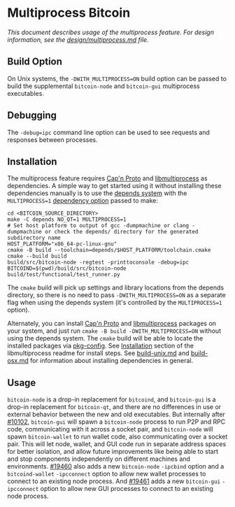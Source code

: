 # Multiprocess Bitcoin

_This document describes usage of the multiprocess feature. For design information, see the [design/multiprocess.md](design/multiprocess.md) file._

## Build Option

On Unix systems, the `-DWITH_MULTIPROCESS=ON` build option can be passed to build the supplemental `bitcoin-node` and `bitcoin-gui` multiprocess executables.

## Debugging

The `-debug=ipc` command line option can be used to see requests and responses between processes.

## Installation

The multiprocess feature requires [Cap'n Proto](https://capnproto.org/) and [libmultiprocess](https://github.com/bitcoin-core/libmultiprocess) as dependencies. A simple way to get started using it without installing these dependencies manually is to use the [depends system](../depends) with the `MULTIPROCESS=1` [dependency option](../depends#dependency-options) passed to make:

```
cd <BITCOIN_SOURCE_DIRECTORY>
make -C depends NO_QT=1 MULTIPROCESS=1
# Set host platform to output of gcc -dumpmachine or clang -dumpmachine or check the depends/ directory for the generated subdirectory name
HOST_PLATFORM="x86_64-pc-linux-gnu"
cmake -B build --toolchain=depends/$HOST_PLATFORM/toolchain.cmake
cmake --build build
build/src/bitcoin-node -regtest -printtoconsole -debug=ipc
BITCOIND=$(pwd)/build/src/bitcoin-node build/test/functional/test_runner.py
```

The `cmake` build will pick up settings and library locations from the depends directory, so there is no need to pass `-DWITH_MULTIPROCESS=ON` as a separate flag when using the depends system (it's controlled by the `MULTIPROCESS=1` option).

Alternately, you can install [Cap'n Proto](https://capnproto.org/) and [libmultiprocess](https://github.com/bitcoin-core/libmultiprocess) packages on your system, and just run `cmake -B build -DWITH_MULTIPROCESS=ON` without using the depends system. The `cmake` build will be able to locate the installed packages via [pkg-config](https://www.freedesktop.org/wiki/Software/pkg-config/). See [Installation](https://github.com/bitcoin-core/libmultiprocess/blob/master/doc/install.md) section of the libmultiprocess readme for install steps. See [build-unix.md](build-unix.md) and [build-osx.md](build-osx.md) for information about installing dependencies in general.

## Usage

`bitcoin-node` is a drop-in replacement for `bitcoind`, and `bitcoin-gui` is a drop-in replacement for `bitcoin-qt`, and there are no differences in use or external behavior between the new and old executables. But internally after [#10102](https://github.com/bitcoin/bitcoin/pull/10102), `bitcoin-gui` will spawn a `bitcoin-node` process to run P2P and RPC code, communicating with it across a socket pair, and `bitcoin-node` will spawn `bitcoin-wallet` to run wallet code, also communicating over a socket pair. This will let node, wallet, and GUI code run in separate address spaces for better isolation, and allow future improvements like being able to start and stop components independently on different machines and environments.
[#19460](https://github.com/bitcoin/bitcoin/pull/19460) also adds a new `bitcoin-node` `-ipcbind` option and a `bitcoind-wallet` `-ipcconnect` option to allow new wallet processes to connect to an existing node process.
And [#19461](https://github.com/bitcoin/bitcoin/pull/19461) adds a new `bitcoin-gui` `-ipcconnect` option to allow new GUI processes to connect to an existing node process.
